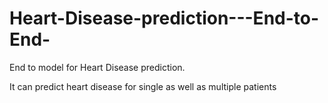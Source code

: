 # Heart-Disease-prediction---End-to-End-

End to model for Heart Disease prediction.

It can predict heart disease for single as well as multiple patients
